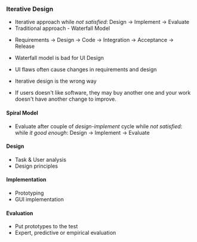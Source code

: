 ### Iterative Design
- Iterative approach
while *not satisfied*:
Design -> Implement -> Evaluate
- Traditional approach - Waterfall Model
* Requirements -> Design -> Code -> Integration -> Acceptance -> Release

- Waterfall model is bad for UI Design
* UI flaws often cause changes in requirements and design
- Iterative design is the wrong way
* If users doesn't like software, they may buy another one and your work doesn't have another change to improve.
#### Spiral Model
- Evaluate after couple of *design-implement* cycle
while *not satisfied*:
while *it good enough*:
Design -> Implement
-> Evaluate
#### Design
* Task & User analysis
* Design principles
#### Implementation
* Prototyping
* GUI implementation
#### Evaluation
* Put prototypes to the test
* Expert, predictive or empirical evaluation
